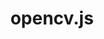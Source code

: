 ---
layout: post
title: opencv.js
link: https://observablehq.com/@dorskyee/understanding-color-film
---